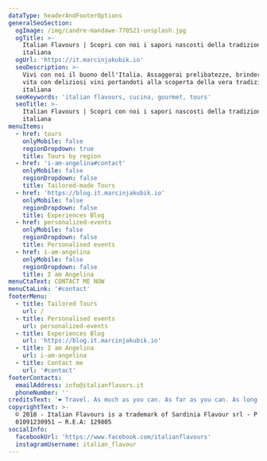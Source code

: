 ```yaml
---
dataType: headerAndFooterOptions
generalSeoSection:
  ogImage: /img/candre-mandawe-770521-unsplash.jpg
  ogTitle: >-
    Italian Flavours | Scopri con noi i sapori nascosti della tradizione
    italiana
  ogUrl: 'https://it.marcinjakubik.io'
  seoDescription: >-
    Vivi con noi il buono dell'Italia. Assaggerai prelibatezze, brinderemo alla
    vita con deliziosi vini portandoti alla scoperta della vera tradizione
    italiana
  seoKeywords: 'italian flavours, cucina, gourmet, tours'
  seoTitle: >-
    Italian Flavours | Scopri con noi i sapori nascosti della tradizione
    italiana
menuItems:
  - href: tours
    onlyMobile: false
    regionDropdown: true
    title: Tours by region
  - href: 'i-am-angelina#contact'
    onlyMobile: false
    regionDropdown: false
    title: Tailored-made Tours
  - href: 'https://blog.it.marcinjakubik.io'
    onlyMobile: false
    regionDropdown: false
    title: Experiences Blog
  - href: personalized-events
    onlyMobile: false
    regionDropdown: false
    title: Personalised events
  - href: i-am-angelina
    onlyMobile: false
    regionDropdown: false
    title: I am Angelina
menuCtaText: CONTACT ME NOW
menuCtaLink: '#contact'
footerMenu:
  - title: Tailored Tours
    url: /
  - title: Personalised events
    url: personalized-events
  - title: Experiences Blog
    url: 'https://blog.it.marcinjakubik.io'
  - title: I am Angelina
    url: i-am-angelina
  - title: Contact me
    url: '#contact'
footerContacts:
  emailAddress: info@italianflavors.it
  phoneNumber: ''
creditsText: '❤ Travel. As much as you can. As far as you can. As long as you can.❤ '
copyrightText: >-
  © 2018 - Italian Flavours is a trademark of Sardinia Flavour srl - P.IVA:
  01091230951 – R.E.A: 129805
socialInfo:
  facebookUrl: 'https://www.facebook.com/italianflavours'
  instagramUsername: italian_flavour
---
```


